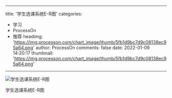 
---
title: '学生选课系统E-R图'
categories: 
 - 学习
 - ProcessOn
 - 推荐
headimg: 'https://img.processon.com/chart_image/thumb/5fb1d9bc7d9c08138ec95a64.png'
author: ProcessOn
comments: false
date: 2022-01-09 14:20:17
thumbnail: 'https://img.processon.com/chart_image/thumb/5fb1d9bc7d9c08138ec95a64.png'
---

<div>   
<img class="thumb" alt="学生选课系统E-R图" src="https://img.processon.com/chart_image/thumb/5fb1d9bc7d9c08138ec95a64.png" referrerpolicy="no-referrer">
<p>学生选课系统E-R图</p>  
</div>
            